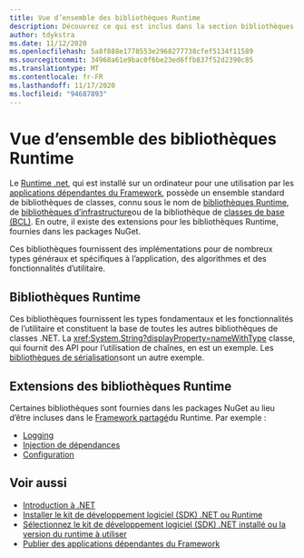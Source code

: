 ```yaml
---
title: Vue d’ensemble des bibliothèques Runtime
description: Découvrez ce qui est inclus dans la section bibliothèques Runtime de la table des matières.
author: tdykstra
ms.date: 11/12/2020
ms.openlocfilehash: 5a8f888e1778553e2968277738cfef5134f11589
ms.sourcegitcommit: 34968a61e9bac0f6be23ed6ffb837f52d2390c85
ms.translationtype: MT
ms.contentlocale: fr-FR
ms.lasthandoff: 11/17/2020
ms.locfileid: "94687893"
---
```

# <a name="runtime-libraries-overview"></a>Vue d’ensemble des bibliothèques Runtime

Le [Runtime .net](../core/introduction.md#sdk-and-runtimes), qui est installé sur un ordinateur pour une utilisation par les [applications dépendantes du Framework](../core/introduction.md#deployment-models), possède un ensemble standard de bibliothèques de classes, connu sous le nom de [bibliothèques Runtime](glossary.md#runtime), de [bibliothèques d’infrastructure](glossary.md#framework-libraries)ou de la bibliothèque de [classes de base (BCL)](glossary.md#bcl). En outre, il existe des extensions pour les bibliothèques Runtime, fournies dans les packages NuGet.

Ces bibliothèques fournissent des implémentations pour de nombreux types généraux et spécifiques à l’application, des algorithmes et des fonctionnalités d’utilitaire.

## <a name="runtime-libraries"></a>Bibliothèques Runtime

Ces bibliothèques fournissent les types fondamentaux et les fonctionnalités de l’utilitaire et constituent la base de toutes les autres bibliothèques de classes .NET. La <xref:System.String?displayProperty=nameWithType> classe, qui fournit des API pour l’utilisation de chaînes, en est un exemple. Les [bibliothèques de sérialisation](serialization/index.md)sont un autre exemple.

## <a name="extensions-to-the-runtime-libraries"></a>Extensions des bibliothèques Runtime

Certaines bibliothèques sont fournies dans les packages NuGet au lieu d’être incluses dans le [Framework partagé](glossary.md#shared-framework)du Runtime. Par exemple :

* [Logging](../core/extensions/logging.md)
* [Injection de dépendances](../core/extensions/dependency-injection.md)
* [Configuration](../core/extensions/configuration.md)

## <a name="see-also"></a>Voir aussi

* [Introduction à .NET](../core/introduction.md)
* [Installer le kit de développement logiciel (SDK) .NET ou Runtime](../core/install/index.yml)
* [Sélectionnez le kit de développement logiciel (SDK) .NET installé ou la version du runtime à utiliser](../core/versions/selection.md)
* [Publier des applications dépendantes du Framework](../core/deploying/index.md#publish-framework-dependent)

